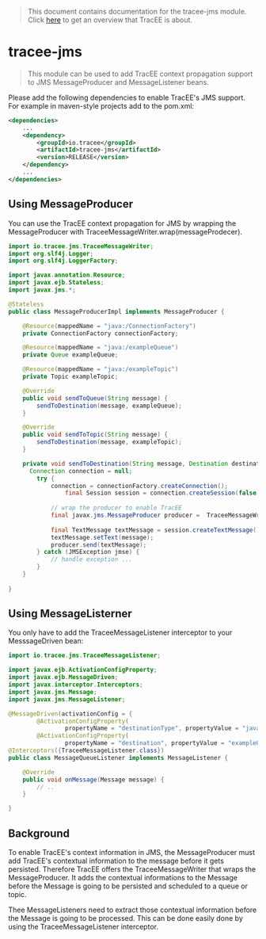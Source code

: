 > This document contains documentation for the tracee-jms module. Click [here](/README.md) to get an overview that TracEE is about.

# tracee-jms

> This module can be used to add TracEE context propagation support to JMS MessageProducer and MessageListener beans.


Please add the following dependencies to enable TracEE's JMS support. For example in maven-style projects add to the pom.xml:

```xml
<dependencies>
    ...
    <dependency>
        <groupId>io.tracee</groupId>
        <artifactId>tracee-jms</artifactId>
        <version>RELEASE</version>
    </dependency>
    ...
</dependencies>
```

## Using MessageProducer
You can use the TracEE context propagation for JMS by wrapping the MessageProducer with TraceeMessageWriter.wrap(messageProdecer).

```java
import io.tracee.jms.TraceeMessageWriter;
import org.slf4j.Logger;
import org.slf4j.LoggerFactory;

import javax.annotation.Resource;
import javax.ejb.Stateless;
import javax.jms.*;

@Stateless
public class MessageProducerImpl implements MessageProducer {

  	@Resource(mappedName = "java:/ConnectionFactory")
	private ConnectionFactory connectionFactory;

	@Resource(mappedName = "java:/exampleQueue")
	private Queue exampleQueue;

	@Resource(mappedName = "java:/exampleTopic")
	private Topic exampleTopic;

	@Override
	public void sendToQueue(String message) {
		sendToDestination(message, exampleQueue);
	}

	@Override
	public void sendToTopic(String message) {
		sendToDestination(message, exampleTopic);
	}

	private void sendToDestination(String message, Destination destination) {
	  Connection connection = null;
		try {
			connection = connectionFactory.createConnection();
	    		final Session session = connection.createSession(false, Session.AUTO_ACKNOWLEDGE);
	    
		  	// wrap the producer to enable TracEE
		  	final javax.jms.MessageProducer producer = 	TraceeMessageWriter.wrap(session.createProducer(destination));
		  
		  	final TextMessage textMessage = session.createTextMessage();
		  	textMessage.setText(message);
		  	producer.send(textMessage);
		} catch (JMSException jmse) {
			// handle exception ...
		}
	}
	
}

```

## Using MessageListerner
You only have to add the TraceeMessageListener interceptor to your MesssageDriven bean:

```java
import io.tracee.jms.TraceeMessageListener;

import javax.ejb.ActivationConfigProperty;
import javax.ejb.MessageDriven;
import javax.interceptor.Interceptors;
import javax.jms.Message;
import javax.jms.MessageListener;

@MessageDriven(activationConfig = {
		@ActivationConfigProperty(
				propertyName = "destinationType", propertyValue = "javax.jms.Queue"),
		@ActivationConfigProperty(
				propertyName = "destination", propertyValue = "exampleQueue")})
@Interceptors({TraceeMessageListener.class})
public class MessageQueueListener implements MessageListener {

	@Override
	public void onMessage(Message message) {
		// .. 
	}

}
```

## Background
To enable TracEE's context information in JMS, the MessageProducer must add TracEE's contextual information to the message before it gets persisted. Therefore TracEE offers the TraceeMessageWriter that wraps the MessageProducer.
It adds the contextual informations to the Message before the Message is going to be persisted and scheduled to a queue or topic.

Thee MessageListeners need to extract those contextual information before the Message is going to be processed.
This can be done easily done by using the TraceeMessageListener interceptor.
